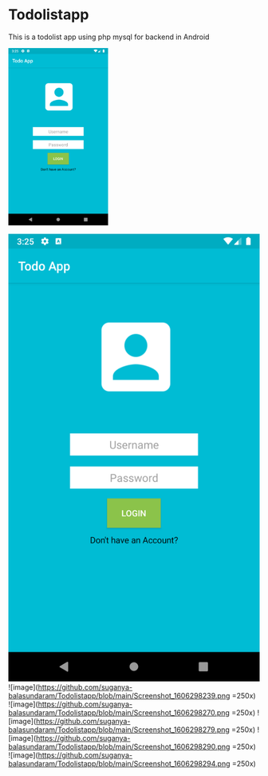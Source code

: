 # Todolistapp
This is a todolist app using php mysql for backend in Android

<img src="https://github.com/suganya-balasundaram/Todolistapp/blob/main/Screenshot_1606298159.png" alt="drawing" width="200"/>

![image](https://github.com/suganya-balasundaram/Todolistapp/blob/main/Screenshot_1606298159.png) 
![image](https://github.com/suganya-balasundaram/Todolistapp/blob/main/Screenshot_1606298239.png =250x) 
![image](https://github.com/suganya-balasundaram/Todolistapp/blob/main/Screenshot_1606298270.png =250x)
![image](https://github.com/suganya-balasundaram/Todolistapp/blob/main/Screenshot_1606298279.png =250x) 
![image](https://github.com/suganya-balasundaram/Todolistapp/blob/main/Screenshot_1606298290.png =250x) 
![image](https://github.com/suganya-balasundaram/Todolistapp/blob/main/Screenshot_1606298294.png =250x)




